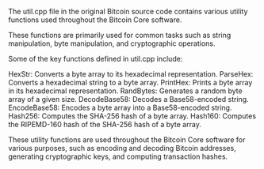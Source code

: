 The util.cpp file in the original Bitcoin source code contains various utility functions used throughout the Bitcoin Core software.

These functions are primarily used for common tasks such as string manipulation, byte manipulation, and cryptographic operations.

Some of the key functions defined in util.cpp include:

HexStr: Converts a byte array to its hexadecimal representation.
ParseHex: Converts a hexadecimal string to a byte array.
PrintHex: Prints a byte array in its hexadecimal representation.
RandBytes: Generates a random byte array of a given size.
DecodeBase58: Decodes a Base58-encoded string.
EncodeBase58: Encodes a byte array into a Base58-encoded string.
Hash256: Computes the SHA-256 hash of a byte array.
Hash160: Computes the RIPEMD-160 hash of the SHA-256 hash of a byte array.

These utility functions are used throughout the Bitcoin Core software for various purposes, such as encoding and decoding Bitcoin addresses, generating cryptographic keys, and computing transaction hashes.